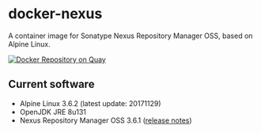 # docker-nexus
A container image for Sonatype Nexus Repository Manager OSS, based on Alpine Linux.

[![Docker Repository on Quay](https://quay.io/repository/travelaudience/docker-nexus/status "Docker Repository on Quay")](https://quay.io/repository/travelaudience/docker-nexus)

## Current software

* Alpine Linux 3.6.2 (latest update: 20171129)
* OpenJDK JRE 8u131
* Nexus Repository Manager OSS 3.6.1 ([release notes](https://help.sonatype.com/display/NXRM3/2017+Release+Notes#id-2017ReleaseNotes-RepositoryManager3.6.1))
